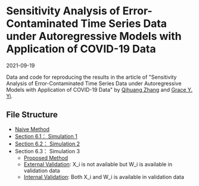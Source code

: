 # Sensitivity Analysis of Error-Contaminated Time Series Data under Autoregressive Models with Application of COVID-19 Data

2021-09-19

Data and code for reproducing the results in the article of "Sensitivity Analysis of Error-Contaminated Time Series Data under Autoregressive Models with Application of COVID-19 Data"
by [Qihuang Zhang](https://qihuangzhang.com) and [Grace Y. Yi](https://www.uwo.ca/stats/people/bios/Yi,%20Grace.html).



## File Structure
* [Naive Method](https://github.com/QihuangZhang/ZeroInf/blob/master/code/Simulation/Simulation0.R)
* [Section 6.1： Simulation 1](https://github.com/QihuangZhang/ZeroInf/blob/master/code/Simulation/Simulation1.R)
* [Section 6.2： Simulation 2](https://github.com/QihuangZhang/ZeroInf/blob/master/code//Simulation/Simulation2.R)
* Section 6.3： Simulation 3
  * [Proposed Method](https://github.com/QihuangZhang/ZeroInf/blob/master/code/Simulation/Simulation3.R)
  * [External Validation](https://github.com/QihuangZhang/ZeroInf/blob/master/code/Simulation/Simulation4.R): X_i is not available but W_i is available in validation data
  * [Internal Validation](https://github.com/QihuangZhang/ZeroInf/blob/master/code/Simulation/Simulation5.R): Both X_i and W_i is available in validation data
